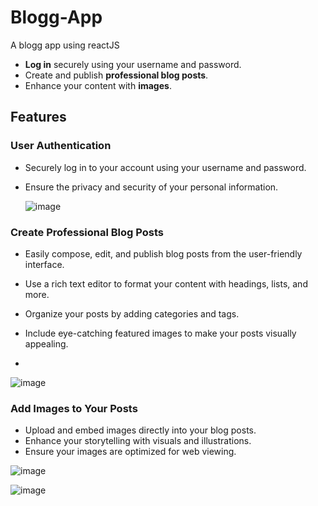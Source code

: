 # Blogg-App
A blogg app using reactJS

- **Log in** securely using your username and password.
- Create and publish **professional blog posts**.
- Enhance your content with **images**.

## Features

### User Authentication

- Securely log in to your account using your username and password.
- Ensure the privacy and security of your personal information.

  ![image](https://github.com/ruturaj-gh/Blogg-App/assets/83021083/9d46c996-e8f0-4f7d-8788-dcc18f6de4f7)



### Create Professional Blog Posts

- Easily compose, edit, and publish blog posts from the user-friendly interface.
- Use a rich text editor to format your content with headings, lists, and more.
- Organize your posts by adding categories and tags.
- Include eye-catching featured images to make your posts visually appealing.



- 
![image](https://github.com/ruturaj-gh/Blogg-App/assets/83021083/ee0b3d39-01ad-4ad9-b2cd-ed131cfeef48)



### Add Images to Your Posts

- Upload and embed images directly into your blog posts.
- Enhance your storytelling with visuals and illustrations.
- Ensure your images are optimized for web viewing.

![image](https://github.com/ruturaj-gh/Blogg-App/assets/83021083/c22b3cf8-86a0-4c7b-9a50-fad1d2ac00be)



![image](https://github.com/ruturaj-gh/Blogg-App/assets/83021083/d5f61c2f-aac2-4933-b412-561213212d0e)




